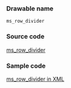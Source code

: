 ### Drawable name

`ms_row_divider`

### Source code

[ms_row_divider](https://github.com/microsoft/fluentui-android/blob/master/FluentUI/src/main/res/drawable/ms_row_divider.xml)

### Sample code

[ms_row_divider in XML](https://github.com/microsoft/fluentui-android/blob/master/FluentUI/src/main/res/layout/view_time_picker.xml)
